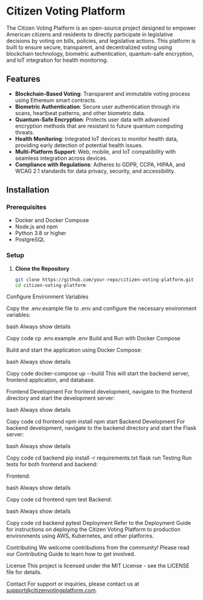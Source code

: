 # Citizen Voting Platform

The Citizen Voting Platform is an open-source project designed to empower American citizens and residents to directly participate in legislative decisions by voting on bills, policies, and legislative actions. This platform is built to ensure secure, transparent, and decentralized voting using blockchain technology, biometric authentication, quantum-safe encryption, and IoT integration for health monitoring.

## Features

- **Blockchain-Based Voting**: Transparent and immutable voting process using Ethereum smart contracts.
- **Biometric Authentication**: Secure user authentication through iris scans, heartbeat patterns, and other biometric data.
- **Quantum-Safe Encryption**: Protects user data with advanced encryption methods that are resistant to future quantum computing threats.
- **Health Monitoring**: Integrated IoT devices to monitor health data, providing early detection of potential health issues.
- **Multi-Platform Support**: Web, mobile, and IoT compatibility with seamless integration across devices.
- **Compliance with Regulations**: Adheres to GDPR, CCPA, HIPAA, and WCAG 2.1 standards for data privacy, security, and accessibility.

## Installation

### Prerequisites

- Docker and Docker Compose
- Node.js and npm
- Python 3.8 or higher
- PostgreSQL

### Setup

1. **Clone the Repository**

   ```bash
   git clone https://github.com/your-repo/citizen-voting-platform.git
   cd citizen-voting-platform
Configure Environment Variables

Copy the .env.example file to .env and configure the necessary environment variables:

bash
Always show details

Copy code
cp .env.example .env
Build and Run with Docker Compose

Build and start the application using Docker Compose:

bash
Always show details

Copy code
docker-compose up --build
This will start the backend server, frontend application, and database.

Frontend Development
For frontend development, navigate to the frontend directory and start the development server:

bash
Always show details

Copy code
cd frontend
npm install
npm start
Backend Development
For backend development, navigate to the backend directory and start the Flask server:

bash
Always show details

Copy code
cd backend
pip install -r requirements.txt
flask run
Testing
Run tests for both frontend and backend:

Frontend:

bash
Always show details

Copy code
cd frontend
npm test
Backend:

bash
Always show details

Copy code
cd backend
pytest
Deployment
Refer to the Deployment Guide for instructions on deploying the Citizen Voting Platform to production environments using AWS, Kubernetes, and other platforms.

Contributing
We welcome contributions from the community! Please read our Contributing Guide to learn how to get involved.

License
This project is licensed under the MIT License - see the LICENSE file for details.

Contact
For support or inquiries, please contact us at support@citizenvotingplatform.com.
